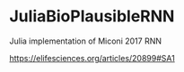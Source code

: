 # JuliaBioPlausibleRNN
Julia implementation of Miconi 2017 RNN

https://elifesciences.org/articles/20899#SA1
